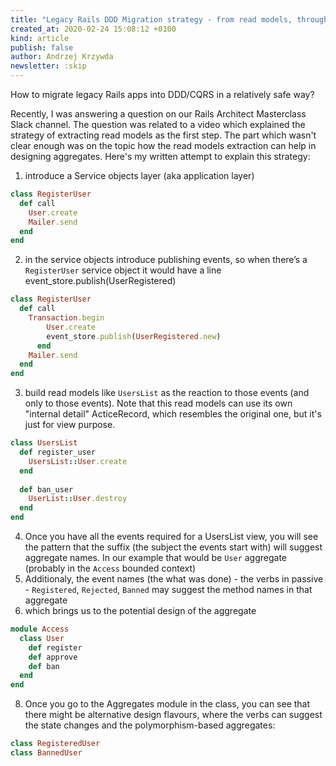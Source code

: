 ```yaml
---
title: "Legacy Rails DDD Migration strategy - from read models, through events to aggregates"
created_at: 2020-02-24 15:08:12 +0100
kind: article
publish: false
author: Andrzej Krzywda
newsletter: :skip
---
```


How to migrate legacy Rails apps into DDD/CQRS in a relatively safe way?

<!-- more -->

Recently, I was answering a question on our Rails Architect Masterclass Slack channel. The question was related to a video which explained the strategy of extracting read models as the first step. The part which wasn't clear enough was on the topic how the read models extraction can help in designing aggregates. Here's my written attempt to explain this strategy:

1. introduce a Service objects layer (aka application layer)


```ruby
class RegisterUser
  def call
    User.create
    Mailer.send
  end
end 
```
2. in the service objects introduce publishing events, so when there’s a `RegisterUser` service object it would have a line event_store.publish(UserRegistered)

```ruby
class RegisterUser
  def call
    Transaction.begin
	    User.create
	    event_store.publish(UserRegistered.new)
	  end
    Mailer.send
  end
end 
```
3. build read models like `UsersList` as the reaction to those events (and only to those events). Note that this read models can use its own "internal detail" ActiceRecord, which resembles the original one, but it's just for view purpose.

```ruby
class UsersList
  def register_user
    UsersList::User.create
  end
  
  def ban_user
    UserList::User.destroy
  end
end
```
4. Once you have all the events required for a UsersList view, you will see the pattern that the suffix (the subject the events start with) will suggest aggregate names. In our example that would be `User` aggregate (probably in the `Access` bounded context)
6. Additionaly, the event names (the what was done) - the  verbs in passive - `Registered`, `Rejected`, `Banned` may suggest the method names in that aggregate
7. which brings us to the potential design of the aggregate

```ruby
module Access
  class User
    def register
    def approve
    def ban
  end
end
```

8. Once you go to the Aggregates module in the class, you can see that there might be alternative design flavours, where the verbs can suggest the state changes and the polymorphism-based aggregates:

```ruby
class RegisteredUser
class BannedUser
```
